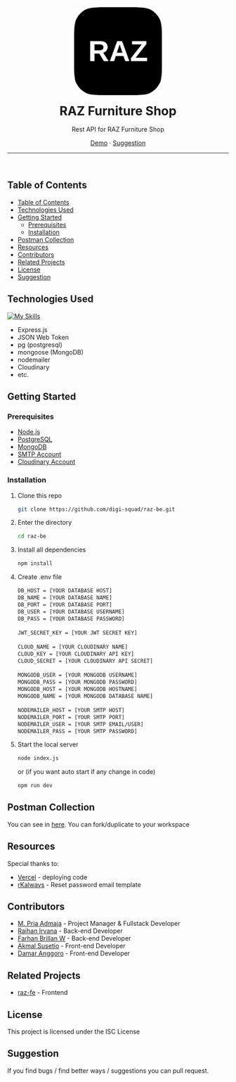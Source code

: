 <div align='center' style="text-align: center;">

<img src="./images/logo.png" width="200"/>

<h1 style="border:0;margin:1rem">RAZ Furniture Shop</h1>

Rest API for RAZ Furniture Shop

[Demo](https://raz-be.vercel.app) · [Suggestion](#suggestion)

<hr>
<br>

</div>


## Table of Contents

- [Table of Contents](#table-of-contents)
- [Technologies Used](#technologies-used)
- [Getting Started](#getting-started)
  - [Prerequisites](#prerequisites)
  - [Installation](#installation)
- [Postman Collection](#postman-collection)
- [Resources](#resources)
- [Contributors](#contributors)
- [Related Projects](#related-projects)
- [License](#license)
- [Suggestion](#suggestion)


## Technologies Used

[![My Skills](https://skillicons.dev/icons?i=js,express,mongodb,postgresql,supabase)](https://skillicons.dev)

- Express.js
- JSON Web Token
- pg (postgresql)
- mongoose (MongoDB)
- nodemailer
- Cloudinary
- etc.

## Getting Started

### Prerequisites

- [Node.js](https://nodejs.org/)
- [PostgreSQL](https://postgresql.org/)
- [MongoDB](https://cloud.mongodb.com/)
- [SMTP Account](https://nodemailer.com/about/)
- [Cloudinary Account](https://cloudinary.com/)

### Installation

1. Clone this repo

    ```bash
    git clone https://github.com/digi-squad/raz-be.git
    ```

2. Enter the directory

    ```bash
    cd raz-be
    ```

3. Install all dependencies

    ```bash
    npm install
    ```

4. Create .env file

    ```env
    DB_HOST = [YOUR DATABASE HOST]
    DB_NAME = [YOUR DATABASE NAME]
    DB_PORT = [YOUR DATABASE PORT]
    DB_USER = [YOUR DATABASE USERNAME]
    DB_PASS = [YOUR DATABASE PASSWORD]

    JWT_SECRET_KEY = [YOUR JWT SECRET KEY]

    CLOUD_NAME = [YOUR CLOUDINARY NAME]
    CLOUD_KEY = [YOUR CLOUDINARY API KEY]
    CLOUD_SECRET = [YOUR CLOUDINARY API SECRET]

    MONGODB_USER = [YOUR MONGODB USERNAME]
    MONGODB_PASS = [YOUR MONGODB PASSWORD]
    MONGODB_HOST = [YOUR MONGODB HOSTNAME]
    MONGODB_NAME = [YOUR MONGODB DATABASE NAME]
        
    NODEMAILER_HOST = [YOUR SMTP HOST]
    NODEMAILER_PORT = [YOUR SMTP PORT]
    NODEMAILER_USER = [YOUR SMTP EMAIL/USER]
    NODEMAILER_PASS = [YOUR SMTP PASSWORD]
    ```

5. Start the local server

    ```bash
    node index.js
    ```

    or (if you want auto start if any change in code)

    ```bash
    npm run dev
    ```

## Postman Collection

You can see in [here](https://www.postman.com/digital-squad-fw14/workspace/raz-shop/collection/26209677-ec41282f-6ed0-43f6-95c6-25c1d0385ad6). You can fork/duplicate to your workspace

## Resources

Special thanks to:

- [Vercel](https://vercel.com) - deploying code
- [rKalways](https://codepen.io/rKalways) - Reset password email template

## Contributors

- [M. Pria Admaja](https://github.com/PriaAdmaja) - Project Manager & Fullstack Developer
- [Raihan Irvana](https://github.com/PriaAdmaja) - Back-end Developer
- [Farhan Brillan W](https://github.com/PriaAdmaja) - Back-end Developer
- [Akmal Susetio](https://github.com/wyakaga) - Front-end Developer
- [Damar Anggoro](https://github.com/PriaAdmaja) - Front-end Developer

## Related Projects

- [raz-fe](https://github.com/digi-squad/raz-fe) - Frontend

## License

This project is licensed under the ISC License

## Suggestion

If you find bugs / find better ways / suggestions you can pull request.
